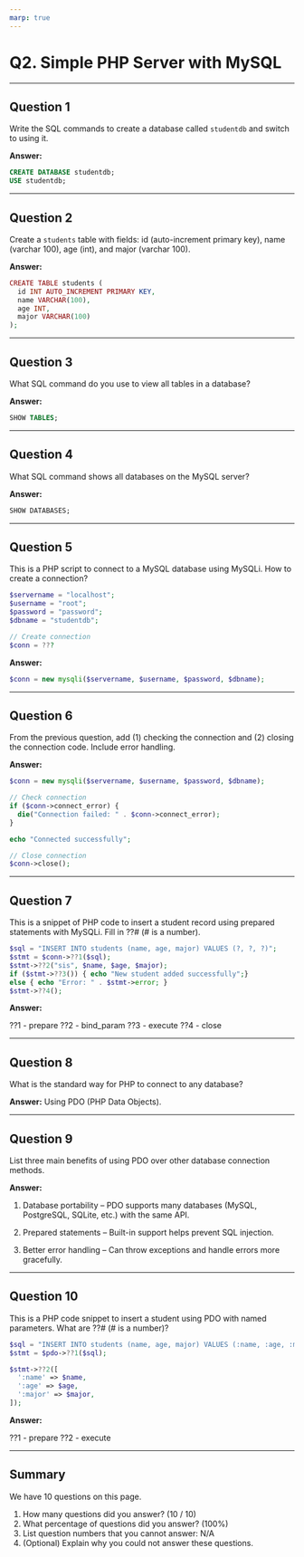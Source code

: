 ```yaml
---
marp: true
---
```


# Q2. Simple PHP Server with MySQL

---

## Question 1

Write the SQL commands to create a database called `studentdb` and switch to using it.

**Answer:**
```SQL
CREATE DATABASE studentdb;
USE studentdb;
```

---

## Question 2

Create a `students` table with fields: id (auto-increment primary key), name (varchar 100), age (int), and major (varchar 100).

**Answer:**
```php
CREATE TABLE students (
  id INT AUTO_INCREMENT PRIMARY KEY,
  name VARCHAR(100),
  age INT,
  major VARCHAR(100)
);
```
---

## Question 3

What SQL command do you use to view all tables in a database?

**Answer:**
```SQL
SHOW TABLES;
```
---

## Question 4

What SQL command shows all databases on the MySQL server?

**Answer:**
```SQL
SHOW DATABASES;
```

---

## Question 5

This is a PHP script to connect to a MySQL database using MySQLi. How to create a connection?

```php
$servername = "localhost";
$username = "root";
$password = "password";
$dbname = "studentdb";

// Create connection
$conn = ???
```

**Answer:**
```php
$conn = new mysqli($servername, $username, $password, $dbname);
```
---

## Question 6

From the previous question, add (1) checking the connection and (2) closing the connection code. Include error handling.

**Answer:**
```php
$conn = new mysqli($servername, $username, $password, $dbname);

// Check connection
if ($conn->connect_error) {
  die("Connection failed: " . $conn->connect_error);
}

echo "Connected successfully";

// Close connection
$conn->close();
```

---

## Question 7

This is a snippet of PHP code to insert a student record using prepared statements with MySQLi. Fill in ??# (# is a number).

```php
$sql = "INSERT INTO students (name, age, major) VALUES (?, ?, ?)";
$stmt = $conn->??1($sql);
$stmt->??2("sis", $name, $age, $major);
if ($stmt->??3()) { echo "New student added successfully";} 
else { echo "Error: " . $stmt->error; }
$stmt->??4();
```

**Answer:**

??1 - prepare
??2 - bind_param
??3 - execute
??4 - close

---

## Question 8

What is the standard way for PHP to connect to any database?  

**Answer:**
Using PDO (PHP Data Objects).

---

## Question 9

List three main benefits of using PDO over other database connection methods.

**Answer:**
1. Database portability – PDO supports many databases (MySQL, PostgreSQL, SQLite, etc.) with the same API.

2. Prepared statements – Built-in support helps prevent SQL injection.

3. Better error handling – Can throw exceptions and handle errors more gracefully.

---

## Question 10

This is a PHP code snippet to insert a student using PDO with named parameters. What are ??# (# is a number)?

```php
$sql = "INSERT INTO students (name, age, major) VALUES (:name, :age, :major)";
$stmt = $pdo->??1($sql);

$stmt->??2([
  ':name' => $name,
  ':age' => $age,
  ':major' => $major,
]);
```

**Answer:**

??1 - prepare
??2 - execute

---

## Summary

We have 10 questions on this page.

1. How many questions did you answer? (10 / 10)
2. What percentage of questions did you answer? (100%)
3. List question numbers that you cannot answer: N/A
4. (Optional) Explain why you could not answer these questions.
